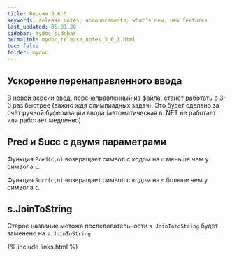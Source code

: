 ```yaml
---
title: Версия 3.6.0
keywords: release notes, announcements, what's new, new features
last_updated: 05.01.20
sidebar: mydoc_sidebar
permalink: mydoc_release_notes_3_6_1.html
toс: false
folder: mydoc
---
```


## Ускорение перенаправленного ввода

В новой версии ввод, перенаправленный из файла, станет работать в 3-6 раз быстрее (важно ждя олимпиадных задач).
Это будет сделано за счёт ручной буферизации ввода (автоматическая в .NET не работает или работает медленно)

## Pred и Succ с двумя параметрами 

Функция `Pred(c,n)` возвращает символ с кодом на `n` меньше чем у символа `c`.

Функция `Succ(c,n)` возвращает символ с кодом на `n` больше чем у символа `c`.

## s.JoinToString

Старое название метожа последовательности `s.JoinIntoString` будет заменено на `s.JoinToString`


{% include links.html %}
